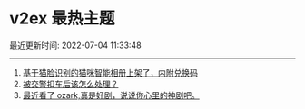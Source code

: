 # v2ex 最热主题

最近更新时间: 2022-07-04 11:33:48

--- 
1. [基于猫脸识别的猫咪智能相册上架了，内附兑换码](https://www.v2ex.com/t/863847) 
2. [被交警扣车后该怎么处理？](https://www.v2ex.com/t/863851) 
3. [最近看了 ozark,真是好剧，说说你心里的神剧吧。](https://www.v2ex.com/t/863859) 
